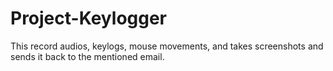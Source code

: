 # Project-Keylogger
This record audios, keylogs, mouse movements, and takes screenshots and sends it back to the mentioned email.


